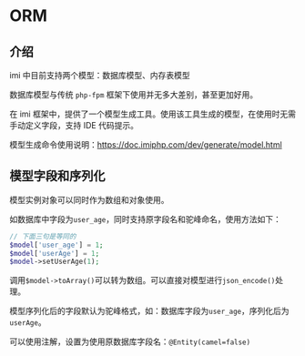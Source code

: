 # ORM

## 介绍

imi 中目前支持两个模型：数据库模型、内存表模型

数据库模型与传统 `php-fpm` 框架下使用并无多大差别，甚至更加好用。

在 imi 框架中，提供了一个模型生成工具。使用该工具生成的模型，在使用时无需手动定义字段，支持 IDE 代码提示。

模型生成命令使用说明：<https://doc.imiphp.com/dev/generate/model.html>

## 模型字段和序列化

模型实例对象可以同时作为数组和对象使用。

如数据库中字段为`user_age`，同时支持原字段名和驼峰命名，使用方法如下：

```php
// 下面三句是等同的
$model['user_age'] = 1;
$model['userAge'] = 1;
$model->setUserAge(1);
```

调用`$model->toArray()`可以转为数组。可以直接对模型进行`json_encode()`处理。

模型序列化后的字段默认为驼峰格式，如：数据库字段为`user_age`，序列化后为`userAge`。

可以使用注解，设置为使用原数据库字段名：`@Entity(camel=false)`